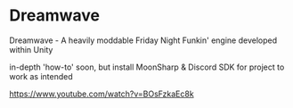 # Dreamwave
 Dreamwave - A heavily moddable Friday Night Funkin' engine developed within Unity

in-depth 'how-to' soon, but install MoonSharp & Discord SDK for project to work as intended

https://www.youtube.com/watch?v=BOsFzkaEc8k
